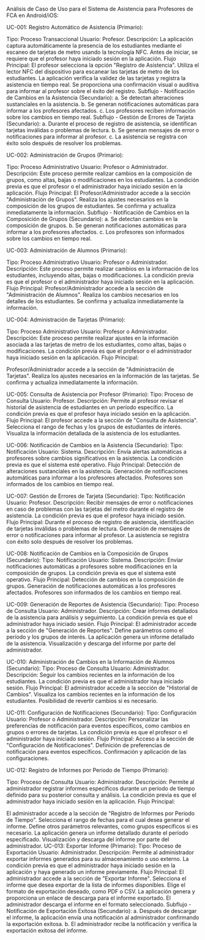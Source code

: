 Análisis de Caso de Uso para el Sistema de Asistencia para Profesores de FCA en Android/iOS:

UC-001: Registro Automático de Asistencia (Primario):

Tipo: Proceso Transaccional
Usuario: Profesor.
Descripción: La aplicación captura automáticamente la presencia de los estudiantes mediante el escaneo de tarjetas de metro usando la tecnología NFC. Antes de iniciar, se requiere que el profesor haya iniciado sesión en la aplicación.
Flujo Principal:
El profesor selecciona la opción "Registro de Asistencia".
Utiliza el lector NFC del dispositivo para escanear las tarjetas de metro de los estudiantes.
La aplicación verifica la validez de las tarjetas y registra la asistencia en tiempo real.
Se proporciona una confirmación visual o auditiva para informar al profesor sobre el éxito del registro.
Subflujo - Notificación de Cambios en la Asistencia (Secundario):
a. Se detectan alteraciones sustanciales en la asistencia.
b. Se generan notificaciones automáticas para informar a los profesores afectados.
c. Los profesores reciben información sobre los cambios en tiempo real.
Subflujo - Gestión de Errores de Tarjeta (Secundario):
a. Durante el proceso de registro de asistencia, se identifican tarjetas inválidas o problemas de lectura.
b. Se generan mensajes de error o notificaciones para informar al profesor.
c. La asistencia se registra con éxito solo después de resolver los problemas.

UC-002: Administración de Grupos (Primario):

Tipo: Proceso Administrativo
Usuario: Profesor o Administrador.
Descripción: Este proceso permite realizar cambios en la composición de grupos, como altas, bajas o modificaciones en los estudiantes. La condición previa es que el profesor o el administrador haya iniciado sesión en la aplicación.
Flujo Principal:
El Profesor/Administrador accede a la sección "Administración de Grupos".
Realiza los ajustes necesarios en la composición de los grupos de estudiantes.
Se confirma y actualiza inmediatamente la información.
Subflujo - Notificación de Cambios en la Composición de Grupos (Secundario):
a. Se detectan cambios en la composición de grupos.
b. Se generan notificaciones automáticas para informar a los profesores afectados.
c. Los profesores son informados sobre los cambios en tiempo real.

UC-003: Administración de Alumnos (Primario):

Tipo: Proceso Administrativo
Usuario: Profesor o Administrador.
Descripción: Este proceso permite realizar cambios en la información de los estudiantes, incluyendo altas, bajas o modificaciones. La condición previa es que el profesor o el administrador haya iniciado sesión en la aplicación.
Flujo Principal:
Profesor/Administrador accede a la sección de "Administración de Alumnos".
Realiza los cambios necesarios en los detalles de los estudiantes.
Se confirma y actualiza inmediatamente la información.


UC-004: Administración de Tarjetas (Primario):

Tipo: Proceso Administrativo
Usuario: Profesor o Administrador.
Descripción: Este proceso permite realizar ajustes en la información asociada a las tarjetas de metro de los estudiantes, como altas, bajas o modificaciones. La condición previa es que el profesor o el administrador haya iniciado sesión en la aplicación.
Flujo Principal:

Profesor/Administrador accede a la sección de "Administración de Tarjetas".
Realiza los ajustes necesarios en la información de las tarjetas.
Se confirma y actualiza inmediatamente la información.

UC-005: Consulta de Asistencia por Profesor (Primario):
Tipo: Proceso de Consulta
Usuario: Profesor.
Descripción: Permite al profesor revisar el historial de asistencia de estudiantes en un período específico. La condición previa es que el profesor haya iniciado sesión en la aplicación.
Flujo Principal:
El profesor accede a la sección de "Consulta de Asistencia".
Selecciona el rango de fechas y los grupos de estudiantes de interés.
Visualiza la información detallada de la asistencia de los estudiantes.

UC-006: Notificación de Cambios en la Asistencia (Secundario):
Tipo: Notificación
Usuario: Sistema.
Descripción: Envía alertas automáticas a profesores sobre cambios significativos en la asistencia. La condición previa es que el sistema esté operativo.
Flujo Principal:
Detección de alteraciones sustanciales en la asistencia.
Generación de notificaciones automáticas para informar a los profesores afectados.
Profesores son informados de los cambios en tiempo real.

UC-007: Gestión de Errores de Tarjeta (Secundario):
Tipo: Notificación
Usuario: Profesor.
Descripción: Recibir mensajes de error o notificaciones en caso de problemas con las tarjetas del metro durante el registro de asistencia. La condición previa es que el profesor haya iniciado sesión.
Flujo Principal:
Durante el proceso de registro de asistencia, identificación de tarjetas inválidas o problemas de lectura.
Generación de mensajes de error o notificaciones para informar al profesor.
La asistencia se registra con éxito solo después de resolver los problemas.

UC-008: Notificación de Cambios en la Composición de Grupos (Secundario):
Tipo: Notificación
Usuario: Sistema.
Descripción: Enviar notificaciones automáticas a profesores sobre modificaciones en la composición de grupos. La condición previa es que el sistema esté operativo.
Flujo Principal:
Detección de cambios en la composición de grupos.
Generación de notificaciones automáticas a los profesores afectados.
Profesores son informados de los cambios en tiempo real.


UC-009: Generación de Reportes de Asistencia (Secundario):
Tipo: Proceso de Consulta
Usuario: Administrador.
Descripción: Crear informes detallados de la asistencia para análisis y seguimiento. La condición previa es que el administrador haya iniciado sesión.
Flujo Principal:
El administrador accede a la sección de "Generación de Reportes".
Define parámetros como el período y los grupos de interés.
La aplicación genera un informe detallado de la asistencia.
Visualización y descarga del informe por parte del administrador.


UC-010: Administración de Cambios en la Información de Alumnos (Secundario):
Tipo: Proceso de Consulta
Usuario: Administrador.
Descripción: Seguir los cambios recientes en la información de los estudiantes. La condición previa es que el administrador haya iniciado sesión.
Flujo Principal:
El administrador accede a la sección de "Historial de Cambios".
Visualiza los cambios recientes en la información de los estudiantes.
Posibilidad de revertir cambios si es necesario.

UC-011: Configuración de Notificaciones (Secundario):
Tipo: Configuración
Usuario: Profesor o Administrador.
Descripción: Personalizar las preferencias de notificación para eventos específicos, como cambios en grupos o errores de tarjetas. La condición previa es que el profesor o el administrador haya iniciado sesión.
Flujo Principal:
Acceso a la sección de "Configuración de Notificaciones".
Definición de preferencias de notificación para eventos específicos.
Confirmación y aplicación de las configuraciones.


UC-012: Registro de Informes por Periodo de Tiempo (Primario):

Tipo: Proceso de Consulta
Usuario: Administrador.
Descripción: Permite al administrador registrar informes específicos durante un período de tiempo definido para su posterior consulta y análisis. La condición previa es que el administrador haya iniciado sesión en la aplicación.
Flujo Principal:

El administrador accede a la sección de "Registro de Informes por Periodo de Tiempo".
Selecciona el rango de fechas para el cual desea generar el informe.
Define otros parámetros relevantes, como grupos específicos si es necesario.
La aplicación genera un informe detallado durante el período especificado.
Visualización y descarga del informe por parte del administrador.
UC-013: Exportar Informe (Primario):
Tipo: Proceso de Exportación
Usuario: Administrador.
Descripción: Permite al administrador exportar informes generados para su almacenamiento o uso externo. La condición previa es que el administrador haya iniciado sesión en la aplicación y haya generado un informe previamente.
Flujo Principal:
El administrador accede a la sección de "Exportar Informe".
Selecciona el informe que desea exportar de la lista de informes disponibles.
Elige el formato de exportación deseado, como PDF o CSV.
La aplicación genera y proporciona un enlace de descarga para el informe exportado.
El administrador descarga el informe en el formato seleccionado.
Subflujo - Notificación de Exportación Exitosa (Secundario):
a. Después de descargar el informe, la aplicación envía una notificación al administrador confirmando la exportación exitosa.
b. El administrador recibe la notificación y verifica la exportación exitosa del informe.
